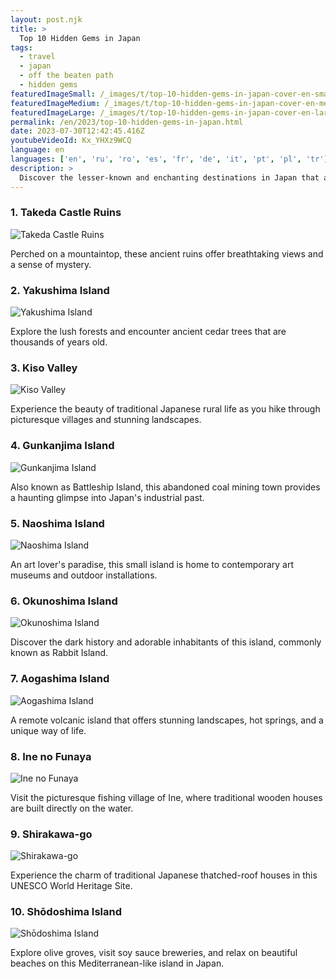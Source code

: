 ```yaml
---
layout: post.njk
title: >
  Top 10 Hidden Gems in Japan
tags:
  - travel
  - japan
  - off the beaten path
  - hidden gems
featuredImageSmall: /_images/t/top-10-hidden-gems-in-japan-cover-en-small.webp
featuredImageMedium: /_images/t/top-10-hidden-gems-in-japan-cover-en-medium.webp
featuredImageLarge: /_images/t/top-10-hidden-gems-in-japan-cover-en-large.webp
permalink: /en/2023/top-10-hidden-gems-in-japan.html
date: 2023-07-30T12:42:45.416Z
youtubeVideoId: Kx_YHXz9WCQ
language: en
languages: ['en', 'ru', 'ro', 'es', 'fr', 'de', 'it', 'pt', 'pl', 'tr']
description: >
  Discover the lesser-known and enchanting destinations in Japan that are off the beaten path. From secluded mountain villages to secret hot springs, these hidden gems offer a unique and authentic experience for travelers seeking adventure and cultural immersion.
---
```


### 1. Takeda Castle Ruins

![Takeda Castle Ruins](/_images/f/ff9d8c58bb7e531cd97b9961f986492c-medium.webp)

Perched on a mountaintop, these ancient ruins offer breathtaking views and a sense of mystery.

### 2. Yakushima Island

![Yakushima Island](/_images/a/afe6615f51545642e8b1865c6924c623-medium.webp)

Explore the lush forests and encounter ancient cedar trees that are thousands of years old.

### 3. Kiso Valley

![Kiso Valley](/_images/2/2389f5ab10e9c6afdca9a6d0161ea01a-medium.webp)

Experience the beauty of traditional Japanese rural life as you hike through picturesque villages and stunning landscapes.

### 4. Gunkanjima Island

![Gunkanjima Island](/_images/7/7f221315f73d6afbd692fc02382ed328-medium.webp)

Also known as Battleship Island, this abandoned coal mining town provides a haunting glimpse into Japan's industrial past.

### 5. Naoshima Island

![Naoshima Island](/_images/7/79bc6c54a63f8e1fbf6463640245a32a-medium.webp)

An art lover's paradise, this small island is home to contemporary art museums and outdoor installations.

### 6. Okunoshima Island

![Okunoshima Island](/_images/0/006981013de3e27700f0675387dc0095-medium.webp)

Discover the dark history and adorable inhabitants of this island, commonly known as Rabbit Island.

### 7. Aogashima Island

![Aogashima Island](/_images/7/7eee148f807e612527e7e6a766b8580b-medium.webp)

A remote volcanic island that offers stunning landscapes, hot springs, and a unique way of life.

### 8. Ine no Funaya

![Ine no Funaya](/_images/4/454dc57918d981aecf5da6481c5f2a4c-medium.webp)

Visit the picturesque fishing village of Ine, where traditional wooden houses are built directly on the water.

### 9. Shirakawa-go

![Shirakawa-go](/_images/6/61f99d0b643c16c0c1d733601911a7b1-medium.webp)

Experience the charm of traditional Japanese thatched-roof houses in this UNESCO World Heritage Site.

### 10. Shōdoshima Island

![Shōdoshima Island](/_images/4/4af4e15cea065e6d14b1b029fb46fe4a-medium.webp)

Explore olive groves, visit soy sauce breweries, and relax on beautiful beaches on this Mediterranean-like island in Japan.

